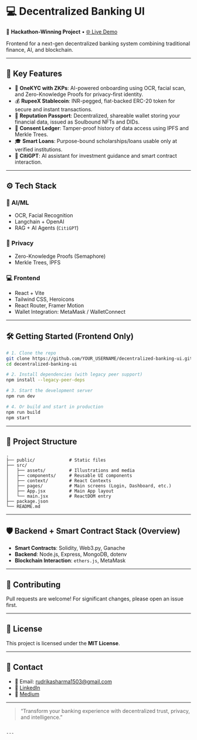 
# 💻 Decentralized Banking UI

🚀 **Hackathon-Winning Project** • [🌐 Live Demo](https://decentralized-banking-ui-uh3s.vercel.app)

Frontend for a next-gen decentralized banking system combining traditional finance, AI, and blockchain.

---

## 🌟 Key Features

- 🔐 **OneKYC with ZKPs**: AI-powered onboarding using OCR, facial scan, and Zero-Knowledge Proofs for privacy-first identity.
- 💰 **RupeeX Stablecoin**: INR-pegged, fiat-backed ERC-20 token for secure and instant transactions.
- 🪪 **Reputation Passport**: Decentralized, shareable wallet storing your financial data, issued as Soulbound NFTs and DIDs.
- 📜 **Consent Ledger**: Tamper-proof history of data access using IPFS and Merkle Trees.
- 🎓 **Smart Loans**: Purpose-bound scholarships/loans usable only at verified institutions.
- 🤖 **CitiGPT**: AI assistant for investment guidance and smart contract interaction.

---

## ⚙️ Tech Stack

### 🧠 AI/ML
- OCR, Facial Recognition
- Langchain + OpenAI
- RAG + AI Agents (`CitiGPT`)

### 🔐 Privacy
- Zero-Knowledge Proofs (Semaphore)
- Merkle Trees, IPFS

### 💻 Frontend
- React + Vite
- Tailwind CSS, Heroicons
- React Router, Framer Motion
- Wallet Integration: MetaMask / WalletConnect

---

## 🛠️ Getting Started (Frontend Only)

```bash
# 1. Clone the repo
git clone https://github.com/YOUR_USERNAME/decentralized-banking-ui.git
cd decentralized-banking-ui

# 2. Install dependencies (with legacy peer support)
npm install --legacy-peer-deps

# 3. Start the development server
npm run dev

# 4. Or build and start in production
npm run build
npm start
````

---

## 📂 Project Structure

```
.
├── public/             # Static files
├── src/
│   ├── assets/         # Illustrations and media
│   ├── components/     # Reusable UI components
│   ├── context/        # React Contexts
│   ├── pages/          # Main screens (Login, Dashboard, etc.)
│   ├── App.jsx         # Main App layout
│   └── main.jsx        # ReactDOM entry
├── package.json
└── README.md
```

---

## 🛡️ Backend + Smart Contract Stack (Overview)

* **Smart Contracts**: Solidity, Web3.py, Ganache
* **Backend**: Node.js, Express, MongoDB, dotenv
* **Blockchain Interaction**: `ethers.js`, MetaMask

---

## 🤝 Contributing

Pull requests are welcome! For significant changes, please open an issue first.

---

## 📄 License

This project is licensed under the **MIT License**.

---

## 💬 Contact

* 📧 Email: [rudrikasharma1503@gmail.com](mailto:rudrikasharma1503@gmail.com)
* 🔗 [LinkedIn]([in/rudrika-sharma-514490271](https://www.linkedin.com/in/rudrika-sharma-514490271/))
* 📝 [Medium](https://medium.com/@rudrikasharma1503)

---

> “Transform your banking experience with decentralized trust, privacy, and intelligence.”

```

---
